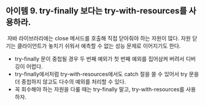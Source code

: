 ## 아이템 9. try-finally 보다는 try-with-resources를 사용하라.
​
자바 라이브러리에는 close 메서드를 호출해 직접 닫아줘야 하는 자원이 많다. 자원 닫기는 클라이언트가 놓치기 쉬워서 예측할 수 없는 성능 문제로 이어지기도 한다.
​
-   try-finally 문이 중첩될 경우 두 번째 예외가 첫 번째 예외를 집어삼켜 버려서 디버깅이 어렵다.
-   try-finally에서처럼 try-with-resources에서도 catch 절을 쓸 수 있어서 try 문을 더 중첩하지 않고도 다수의 예외를 처리할 수 있다.
-   꼭 회수해야 하는 자원을 다룰 때는 try-finally 말고, try-with-resources를 사용하자.